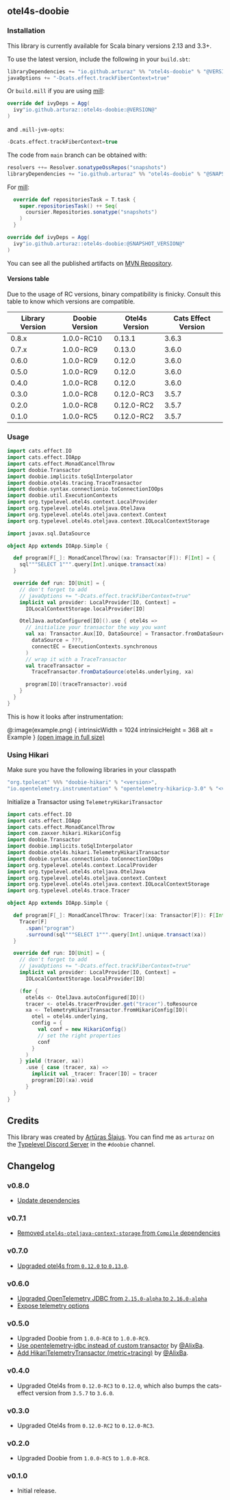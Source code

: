 ## otel4s-doobie

### Installation

This library is currently available for Scala binary versions 2.13 and 3.3+.

To use the latest version, include the following in your `build.sbt`:

```scala
libraryDependencies += "io.github.arturaz" %% "otel4s-doobie" % "@VERSION@"
javaOptions += "-Dcats.effect.trackFiberContext=true"
```

Or `build.mill` if you are using [mill](https://mill-build.com):

```scala
override def ivyDeps = Agg(
  ivy"io.github.arturaz::otel4s-doobie:@VERSION@"
)
```

and `.mill-jvm-opts`:
```scala
-Dcats.effect.trackFiberContext=true
```

The code from `main` branch can be obtained with:
```scala
resolvers ++= Resolver.sonatypeOssRepos("snapshots")
libraryDependencies += "io.github.arturaz" %% "otel4s-doobie" % "@SNAPSHOT_VERSION@"
```

For [mill](https://mill-build.com):
```scala
  override def repositoriesTask = T.task {
    super.repositoriesTask() ++ Seq(
      coursier.Repositories.sonatype("snapshots")
    )
  }

override def ivyDeps = Agg(
  ivy"io.github.arturaz::otel4s-doobie:@SNAPSHOT_VERSION@"
)
```

You can see all the published artifacts on
[MVN Repository](https://mvnrepository.com/artifact/io.github.arturaz/otel4s-doobie).

#### Versions table

Due to the usage of RC versions, binary compatibility is finicky. Consult this table to know which versions are compatible.

| Library Version | Doobie Version | Otel4s Version | Cats Effect Version |
|-----------------|----------------|----------------|---------------------|
| 0.8.x           | 1.0.0-RC10     | 0.13.1         | 3.6.3               |
| 0.7.x           | 1.0.0-RC9      | 0.13.0         | 3.6.0               |
| 0.6.0           | 1.0.0-RC9      | 0.12.0         | 3.6.0               |
| 0.5.0           | 1.0.0-RC9      | 0.12.0         | 3.6.0               |
| 0.4.0           | 1.0.0-RC8      | 0.12.0         | 3.6.0               |
| 0.3.0           | 1.0.0-RC8      | 0.12.0-RC3     | 3.5.7               |
| 0.2.0           | 1.0.0-RC8      | 0.12.0-RC2     | 3.5.7               |
| 0.1.0           | 1.0.0-RC5      | 0.12.0-RC2     | 3.5.7               |

### Usage

```scala
import cats.effect.IO
import cats.effect.IOApp
import cats.effect.MonadCancelThrow
import doobie.Transactor
import doobie.implicits.toSqlInterpolator
import doobie.otel4s.tracing.TraceTransactor
import doobie.syntax.connectionio.toConnectionIOOps
import doobie.util.ExecutionContexts
import org.typelevel.otel4s.context.LocalProvider
import org.typelevel.otel4s.oteljava.OtelJava
import org.typelevel.otel4s.oteljava.context.Context
import org.typelevel.otel4s.oteljava.context.IOLocalContextStorage

import javax.sql.DataSource

object App extends IOApp.Simple {

  def program[F[_]: MonadCancelThrow](xa: Transactor[F]): F[Int] = {
    sql"""SELECT 1""".query[Int].unique.transact(xa)
  }

  override def run: IO[Unit] = {
    // don't forget to add
    // javaOptions += "-Dcats.effect.trackFiberContext=true"
    implicit val provider: LocalProvider[IO, Context] =
      IOLocalContextStorage.localProvider[IO]

    OtelJava.autoConfigured[IO]().use { otel4s =>
      // initialize your transactor the way you want
      val xa: Transactor.Aux[IO, DataSource] = Transactor.fromDataSource[IO](
        dataSource = ???,
        connectEC = ExecutionContexts.synchronous
      )
      // wrap it with a TraceTransactor
      val traceTransactor =
        TraceTransactor.fromDataSource(otel4s.underlying, xa)

      program[IO](traceTransactor).void
    }
  }
}
```

This is how it looks after instrumentation:

@:image(example.png) {
  intrinsicWidth = 1024
  intrinsicHeight = 368
  alt = Example
}
[(open image in full size)](example.png)

### Using Hikari

Make sure you have the following libraries in your classpath
```scala
"org.tpolecat" %%% "doobie-hikari" % "<version>",
"io.opentelemetry.instrumentation" % "opentelemetry-hikaricp-3.0" % "<version>"
```

Initialize a Transactor using `TelemetryHikariTransactor`

```scala
import cats.effect.IO
import cats.effect.IOApp
import cats.effect.MonadCancelThrow
import com.zaxxer.hikari.HikariConfig
import doobie.Transactor
import doobie.implicits.toSqlInterpolator
import doobie.otel4s.hikari.TelemetryHikariTransactor
import doobie.syntax.connectionio.toConnectionIOOps
import org.typelevel.otel4s.context.LocalProvider
import org.typelevel.otel4s.oteljava.OtelJava
import org.typelevel.otel4s.oteljava.context.Context
import org.typelevel.otel4s.oteljava.context.IOLocalContextStorage
import org.typelevel.otel4s.trace.Tracer

object App extends IOApp.Simple {

  def program[F[_]: MonadCancelThrow: Tracer](xa: Transactor[F]): F[Int] = {
    Tracer[F]
      .span("program")
      .surround(sql"""SELECT 1""".query[Int].unique.transact(xa))
  }

  override def run: IO[Unit] = {
    // don't forget to add
    // javaOptions += "-Dcats.effect.trackFiberContext=true"
    implicit val provider: LocalProvider[IO, Context] =
      IOLocalContextStorage.localProvider[IO]

    (for {
      otel4s <- OtelJava.autoConfigured[IO]()
      tracer <- otel4s.tracerProvider.get("tracer").toResource
      xa <- TelemetryHikariTransactor.fromHikariConfig[IO](
        otel = otel4s.underlying,
        config = {
          val conf = new HikariConfig()
          // set the right properties
          conf
        }
      )
    } yield (tracer, xa))
      .use { case (tracer, xa) =>
        implicit val _tracer: Tracer[IO] = tracer
        program[IO](xa).void
      }
  }
}
```

## Credits

This library was created by [Artūras Šlajus](https://arturaz.net). You can find me as `arturaz` on the
[Typelevel Discord Server](https://discord.gg/XF3CXcMzqD) in the `#doobie` channel.

## Changelog

### v0.8.0

- [Update dependencies](https://github.com/arturaz/otel4s-doobie/pull/12/)

### v0.7.1

- [Removed `otel4s-oteljava-context-storage` from `Compile` dependencies](https://github.com/arturaz/otel4s-doobie/pull/11/)

### v0.7.0

- [Upgraded otel4s from `0.12.0` to `0.13.0`](https://github.com/arturaz/otel4s-doobie/pull/9).

### v0.6.0
- [Upgraded OpenTelemetry JDBC from `2.15.0-alpha` to `2.16.0-alpha`](https://github.com/arturaz/otel4s-doobie/pull/7)
- [Expose telemetry options](https://github.com/arturaz/otel4s-doobie/pull/7)

### v0.5.0

- Upgraded Doobie from `1.0.0-RC8` to `1.0.0-RC9`.
- [Use opentelemetry-jdbc instead of custom transactor](https://github.com/arturaz/otel4s-doobie/pull/5)
  by [@AlixBa](https://github.com/AlixBa).
- [Add HikariTelemetryTransactor (metric+tracing)](https://github.com/arturaz/otel4s-doobie/pull/6)
  by [@AlixBa](https://github.com/AlixBa).

### v0.4.0

- Upgraded Otel4s from `0.12.0-RC3` to `0.12.0`, which also bumps the cats-effect version from `3.5.7`
  to `3.6.0`.

### v0.3.0

- Upgraded Otel4s from `0.12.0-RC2` to `0.12.0-RC3`.

### v0.2.0

- Upgraded Doobie from `1.0.0-RC5` to `1.0.0-RC8`.

### v0.1.0

- Initial release.

